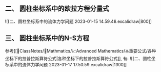 ## 二、 圆柱坐标系中的欧拉方程分量式
![[二、圆柱坐标系中的流体力学问题 2023-01-15 14.59.48.excalidraw|800]]
## 三、 圆柱坐标系中的N-S方程
参考[[📘ClassNotes/📐Mathmatics/📈Advanced Mathematics/♎重要公式/各种坐标下的拉普拉斯算符公式|各种坐标下的拉普拉斯算符公式]], 有: 
![[二、圆柱坐标系中的流体力学问题 2023-01-17 17.50.59.excalidraw|1300]]
